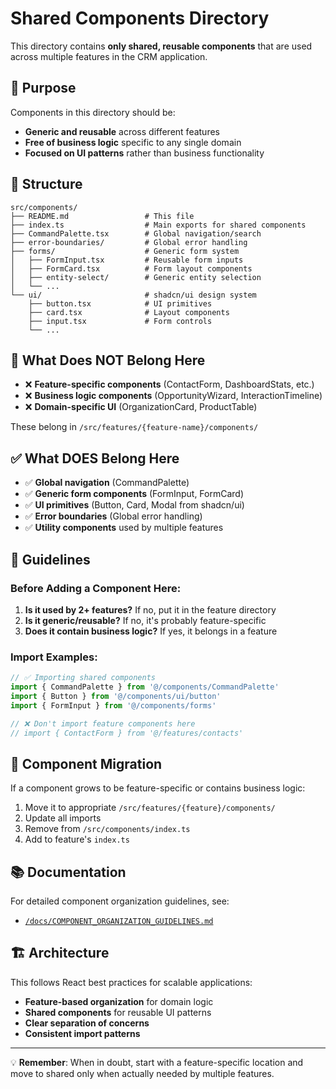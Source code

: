 # Shared Components Directory

This directory contains **only shared, reusable components** that are used across multiple features in the CRM application.

## 🎯 Purpose

Components in this directory should be:
- **Generic and reusable** across different features
- **Free of business logic** specific to any single domain
- **Focused on UI patterns** rather than business functionality

## 📁 Structure

```
src/components/
├── README.md                 # This file
├── index.ts                  # Main exports for shared components
├── CommandPalette.tsx        # Global navigation/search
├── error-boundaries/         # Global error handling
├── forms/                    # Generic form system
│   ├── FormInput.tsx         # Reusable form inputs
│   ├── FormCard.tsx          # Form layout components
│   ├── entity-select/        # Generic entity selection
│   └── ...
└── ui/                       # shadcn/ui design system
    ├── button.tsx            # UI primitives
    ├── card.tsx              # Layout components
    ├── input.tsx             # Form controls
    └── ...
```

## 🚫 What Does NOT Belong Here

- ❌ **Feature-specific components** (ContactForm, DashboardStats, etc.)
- ❌ **Business logic components** (OpportunityWizard, InteractionTimeline)
- ❌ **Domain-specific UI** (OrganizationCard, ProductTable)

These belong in `/src/features/{feature-name}/components/`

## ✅ What DOES Belong Here

- ✅ **Global navigation** (CommandPalette)
- ✅ **Generic form components** (FormInput, FormCard)
- ✅ **UI primitives** (Button, Card, Modal from shadcn/ui)
- ✅ **Error boundaries** (Global error handling)
- ✅ **Utility components** used by multiple features

## 📝 Guidelines

### Before Adding a Component Here:

1. **Is it used by 2+ features?** If no, put it in the feature directory
2. **Is it generic/reusable?** If no, it's probably feature-specific
3. **Does it contain business logic?** If yes, it belongs in a feature

### Import Examples:

```typescript
// ✅ Importing shared components
import { CommandPalette } from '@/components/CommandPalette'
import { Button } from '@/components/ui/button'
import { FormInput } from '@/components/forms'

// ❌ Don't import feature components here
// import { ContactForm } from '@/features/contacts'
```

## 🔄 Component Migration

If a component grows to be feature-specific or contains business logic:

1. Move it to appropriate `/src/features/{feature}/components/`
2. Update all imports
3. Remove from `/src/components/index.ts`
4. Add to feature's `index.ts`

## 📚 Documentation

For detailed component organization guidelines, see:
- [`/docs/COMPONENT_ORGANIZATION_GUIDELINES.md`](/docs/COMPONENT_ORGANIZATION_GUIDELINES.md)

## 🏗️ Architecture

This follows React best practices for scalable applications:
- **Feature-based organization** for domain logic
- **Shared components** for reusable UI patterns
- **Clear separation of concerns**
- **Consistent import patterns**

---

💡 **Remember**: When in doubt, start with a feature-specific location and move to shared only when actually needed by multiple features.